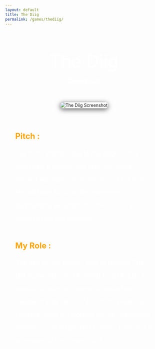 ```yaml
---
layout: default
title: The Diig
permalink: /games/thediig/
---
```


<style>
  .game-detail-container {
    display: flex;
    flex-direction: column;
    align-items: center;
    padding: 4rem 2rem;
    max-width: 1400px;
    margin: 0 auto;
    text-align: center;
  }

  .game-detail-title {
    font-size: 3.5rem;
    color: #ffffff;
    margin-bottom: 1rem;
  }

  .game-links {
    margin-bottom: 2.5rem;
    font-size: 1.3rem;
    color: #ffffff;
    display: flex;
    gap: 1.5rem;
    flex-wrap: wrap;
    justify-content: center;
  }

  .game-links a {
    text-decoration: none;
    color: #ffffff;
    font-weight: 700;
    transition: color 0.3s ease, transform 0.3s ease;
  }

  .game-links a:hover {
    color: #FFA500;
    transform: scale(1.1);
  }

  .game-detail-image {
    width: 100%;
    max-width: 100%;
    height: auto;
    object-fit: contain;
    border-radius: 16px;
    box-shadow: 0 4px 16px rgba(0, 0, 0, 0.6);
    margin-bottom: 3rem;
  }

  .game-description,
  .role-description {
    color: #ffffff;
    font-size: 1.3rem;
    line-height: 2;
    margin-bottom: 2.5rem;
    text-align: left;
    max-width: 960px;
  }

  .game-description strong,
  .role-description strong {
    color: #FFA500;
    font-size: 1.6rem;
    display: block;
    margin-bottom: 0.5rem;
  }

  @media (max-width: 768px) {
    .game-detail-container {
      padding: 2rem 1rem;
    }

    .game-detail-title {
      font-size: 2.2rem;
    }

    .game-links {
      font-size: 1.1rem;
      flex-direction: column;
      gap: 0.5rem;
    }

    .game-description,
    .role-description {
      font-size: 1rem;
    }

    .game-description strong,
    .role-description strong {
      font-size: 1.3rem;
    }
  }
</style>

<div class="game-detail-container">

  <div class="game-detail-title">The Diig</div>

  <div class="game-links">
    <a href="https://www.mediafire.com/file/6t5q0t03hcw3ue4/The_Diig.rar/file" target="_blank">Download</a>
  </div>

  <img
    class="game-detail-image"
    src="{{ '/assets/WEB_TheDiig_Image.png' | relative_url }}"
    alt="The Diig Screenshot"
  />

  <div class="game-description">
    <strong>Pitch :</strong>
    Our hero, transported to the edge of the galaxy by a mysterious asteroid, finds himself separated from the rest of his team. 
    He will have to solve the mysteries surrounding an enigmatic civilisation in order to find the answers.
  </div>

  <div class="role-description">
    <strong>My Role :</strong>
    The aim of this project was to remake The Dig (game released in 1995) in 3D in just 3 weeks. As part of a team of around ten people.
    It was also our first team project on Unreal Engine 5.
    I worked on the interaction, inventory and inspection system. I also did a large part of the game's VFX.
  </div>

</div>

